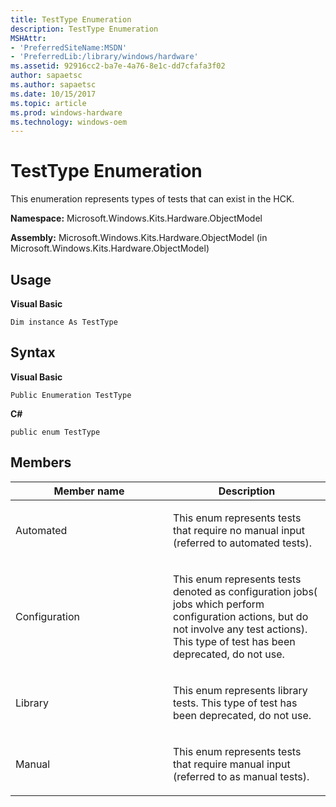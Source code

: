 ```yaml
---
title: TestType Enumeration
description: TestType Enumeration
MSHAttr:
- 'PreferredSiteName:MSDN'
- 'PreferredLib:/library/windows/hardware'
ms.assetid: 92916cc2-ba7e-4a76-8e1c-dd7cfafa3f02
author: sapaetsc
ms.author: sapaetsc
ms.date: 10/15/2017
ms.topic: article
ms.prod: windows-hardware
ms.technology: windows-oem
---
```


# TestType Enumeration


This enumeration represents types of tests that can exist in the HCK.

**Namespace:** Microsoft.Windows.Kits.Hardware.ObjectModel

**Assembly:** Microsoft.Windows.Kits.Hardware.ObjectModel (in Microsoft.Windows.Kits.Hardware.ObjectModel)

## <span id="Usage"></span><span id="usage"></span><span id="USAGE"></span>Usage


**Visual Basic**

`Dim instance As TestType`

## <span id="Syntax"></span><span id="syntax"></span><span id="SYNTAX"></span>Syntax


**Visual Basic**

`Public Enumeration TestType`

**C#**

`public enum TestType`

## <span id="Members"></span><span id="members"></span><span id="MEMBERS"></span>Members


<table>
<colgroup>
<col width="50%" />
<col width="50%" />
</colgroup>
<thead>
<tr class="header">
<th>Member name</th>
<th>Description</th>
</tr>
</thead>
<tbody>
<tr class="odd">
<td><p>Automated</p></td>
<td><p>This enum represents tests that require no manual input (referred to automated tests).</p></td>
</tr>
<tr class="even">
<td><p>Configuration</p></td>
<td><p>This enum represents tests denoted as configuration jobs( jobs which perform configuration actions, but do not involve any test actions). This type of test has been deprecated, do not use.</p></td>
</tr>
<tr class="odd">
<td><p>Library</p></td>
<td><p>This enum represents library tests. This type of test has been deprecated, do not use.</p></td>
</tr>
<tr class="even">
<td><p>Manual</p></td>
<td><p>This enum represents tests that require manual input (referred to as manual tests).</p></td>
</tr>
</tbody>
</table>

 

 

 






